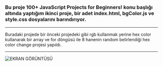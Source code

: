 ### Bu proje 100+ JavaScript Projects for Beginners! konu başlığı altında yaptığım ikinci proje, bir adet index.html, bgColor.js ve style.css dosyalarını barındırıyor.

---

Buradaki projede bir önceki projedeki gibi rgb kullanmak yerine hex color kullanarak bir array ve for döngüsü ile 8 hanenin random belirlendiği hex color change projesi yapıldı.


---


![EKRAN GÖRÜNTÜSÜ](https://img001.prntscr.com/file/img001/L7GUCfnpTYOwE0CYYbR8Iw.png)
